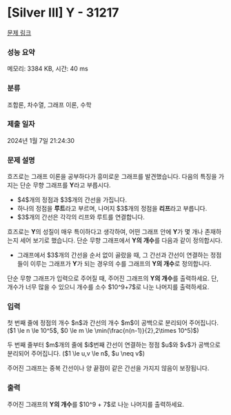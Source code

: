 # [Silver III] Y - 31217 

[문제 링크](https://www.acmicpc.net/problem/31217) 

### 성능 요약

메모리: 3384 KB, 시간: 40 ms

### 분류

조합론, 차수열, 그래프 이론, 수학

### 제출 일자

2024년 1월 7일 21:24:30

### 문제 설명

<p>흐즈로는 그래프 이론을 공부하다가 흥미로운 그래프를 발견했습니다. 다음의 특징을 가지는 단순 무향 그래프를 <strong>Y</strong>라고 부릅시다.</p>

<ul>
	<li>$4$개의 정점과 $3$개의 간선을 가집니다.</li>
	<li>하나의 정점을 <strong>루트</strong>라고 부르며, 나머지 $3$개의 정점을 <strong>리프</strong>라고 부릅니다.</li>
	<li>$3$개의 간선은 각각의 리프와 루트를 연결합니다.</li>
</ul>

<p>흐즈로는 <strong>Y</strong>의 성질이 매우 특이하다고 생각하여, 어떤 그래프 안에 <strong>Y</strong>가 몇 개나 존재하는지 세어 보기로 했습니다. 단순 무향 그래프에서 <strong>Y의 개수</strong>를 다음과 같이 정의합시다.</p>

<ul>
	<li>그래프에서 $3$개의 간선을 순서 없이 골랐을 때, 그 간선과 간선이 연결하는 정점들이 이루는 그래프가 <strong>Y</strong>가 되는 경우의 수를 그래프의 <strong>Y의 개수</strong>로 정의합니다.</li>
</ul>

<p>단순 무향 그래프가 입력으로 주어질 때, 주어진 그래프의 <strong>Y의 개수</strong>를 출력하세요. 단, 개수가 너무 많을 수 있으니 개수를 소수 $10^9+7$로 나눈 나머지를 출력하세요.</p>

### 입력 

 <p>첫 번째 줄에 정점의 개수 $n$과 간선의 개수 $m$이 공백으로 분리되어 주어집니다. ($1 \le n \le 10^5$, $0 \le m \le \min(\frac{n(n-1)}{2},2\times 10^5)$)</p>

<p>두 번째 줄부터 $m$개의 줄에 $i$번째 간선이 연결하는 정점 $u$와 $v$가 공백으로 분리되어 주어집니다. ($1 \le u,v \le n$, $u \neq v$)</p>

<p>주어진 그래프는 중복 간선이나 양 끝점이 같은 간선을 가지지 않음이 보장됩니다.</p>

### 출력 

 <p>주어진 그래프의 <strong>Y의 개수</strong>를 $10^9 + 7$로 나눈 나머지를 출력하세요.</p>

